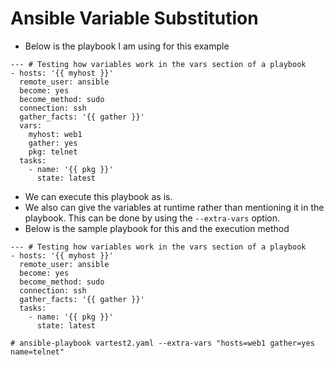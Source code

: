 # Ansible Variable Substitution

- Below is the playbook I am using for this example

```
--- # Testing how variables work in the vars section of a playbook
- hosts: '{{ myhost }}'
  remote_user: ansible
  become: yes
  become_method: sudo
  connection: ssh
  gather_facts: '{{ gather }}'
  vars:
    myhost: web1
    gather: yes
    pkg: telnet
  tasks:
    - name: '{{ pkg }}'
      state: latest
```

- We can execute this playbook as is.
- We also can give the variables at runtime rather than mentioning it in the playbook. This can be done by using the `--extra-vars` option.
- Below is the sample playbook for this and the execution method

```
--- # Testing how variables work in the vars section of a playbook
- hosts: '{{ myhost }}'
  remote_user: ansible
  become: yes
  become_method: sudo
  connection: ssh
  gather_facts: '{{ gather }}'
  tasks:
    - name: '{{ pkg }}'
      state: latest
```

```
# ansible-playbook vartest2.yaml --extra-vars "hosts=web1 gather=yes name=telnet"
```
